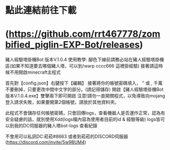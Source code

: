    點此連結前往下載
===============================================================
(https://github.com/rrt467778/zombified_piglin-EXP-Bot/releases)
===============================================================================
豬人經驗塔掛機Bot 版本V.1.0.4
使用教學:
腳色下線前請務必站在豬人經驗塔掛機區(如果不知道要去哪個豬人塔，可以到/warp cccc666 這裡掛經驗)
接著請這時候不用開啟minecraft主程式

首先對【config.json】右鍵按下【編輯】
接著將你的帳號密碼填入，  " 或 , 千萬不要刪掉，只要更改中間中文字的部分。(請記得儲存)
開啟【豬人經驗塔掛機Bot 版本V.1.0.4.exe】雙擊兩下即可開啟
注意!請勿一直開關程式，以免導致向mojang登入請求失敗，如果要開第2個帳號，請放於其他資料夾。

此程式不會儲存任何帳號密碼，只會回傳logs，查看機器人是否運作正常，認為有安全疑慮的話，就別使用Xdd(logs檔內容為使用者目前的id & 經驗等級)
logs皆可以到我的DC伺服器的豬人塔bot-logs 查看紀錄

不會用可以私訊DC:菘菘#8663  或者到菘菘的DISCORD伺服器(https://discord.com/invite/5w9BUM4)
